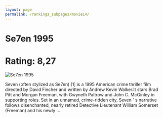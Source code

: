 ```yaml
---
layout: page
permalink: /rankings_subpages/movie14/
---
```

    
# Se7en 1995
# Rating: 8,27
![Se7en 1995](https://fwcdn.pl/fpo/07/02/702/8021069_1.7.webp)


Seven (often stylized as Se7en) [1] is a 1995 American crime thriller film directed by David Fincher and written by Andrew Kevin Walker.It stars Brad Pitt and Morgan Freeman, with Gwyneth Paltrow and John C. McGinley in supporting roles. Set in an unnamed, crime-ridden city, Seven ' s narrative follows disenchanted, nearly retired Detective Lieutenant William Somerset (Freeman) and his newly ...
